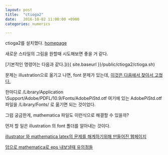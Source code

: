 ```yaml
---
layout: post
title:  "ctioga2"
date:   2016-10-02 11:00:00 +0900
categories: numerics

---
```



ctioga2를 설치했다. [homepage](http://ctioga2.sourceforge.net/index.html)


새로운 스타일의 그림을 원할때 시도해보면 좋을 거 같다.

[기본적인 명령어는 다음과 같다.]({{ site.baseurl }}/public/ctioga2/ctioga.sh)

문제는 illustration으로 옮기고 나면, font 문제가 있는데, [이것은 다음에서 찾아서 고쳤다.](http://stackoverflow.com/questions/9992275/ggplot2-pdf-import-in-adobe-illustrator-missing-font-adobepistd)

한마디로 /Library/Application \Support/Adobe/PDFL/10.9/Fonts/AdobePiStd.otf 여기에 있는 AdobePiStd.otf 파일을 /Library/Fonts/ 로 옮기면 되는 것이었다.

그럼 궁금한게, mathematica 파일도 이런식으로 해결할 수 있을까?

먼저 할 일은 illustration 의 font 폴더를 알아내는 것이다.

[illustrator 와 mathematica latex의 문제를 해계하기위해 만들어진 웹페이지](http://pages.uoregon.edu/noeckel/Illustrator.html)

[덤으로 mathematica로 eps 내보낼때 유의점들](http://pages.uoregon.edu/noeckel/MathematicaGraphics.html#OfficialFontSolution)
